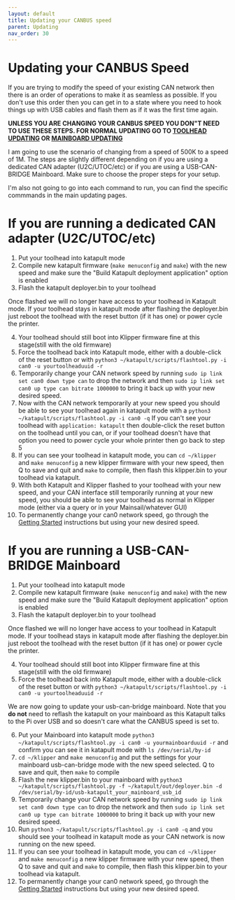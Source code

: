 ```yaml
---
layout: default 
title: Updating your CANBUS speed
parent: Updating
nav_order: 30
---
```


# Updating your CANBUS Speed

If you are trying to modify the speed of your existing CAN network then there is an order of operations to make it as seamless as possible. If you don't use this order then you can get in to a state where you need to hook things up with USB cables and flash them as if it was the first time again.

**UNLESS YOU ARE CHANGING YOUR CANBUS SPEED YOU DON"T NEED TO USE THESE STEPS. FOR NORMAL UPDATING GO TO [TOOLHEAD UPDATING](./toolhead_updating.md) OR [MAINBOARD UPDATING](./mainboard_updating.md)**

I am going to use the scenario of changing from a speed of 500K to a speed of 1M. The steps are slightly different depending on if you are using a dedicated CAN adapter (U2C/UTOC/etc) or if you are using a USB-CAN-BRIDGE Mainboard. Make sure to choose the proper steps for your setup.

I'm also not going to go into each command to run, you can find the specific commmands in the main updating pages.

# If you are running a dedicated CAN adapter (U2C/UTOC/etc)

1. Put your toolhead into katapult mode
2. Compile new katapult firmware (`make menuconfig` and `make`) with the new speed and make sure the "Build Katapult deployment application" option is enabled
3. Flash the katapult deployer.bin to your toolhead

Once flashed we will no longer have access to your toolhead in Katapult mode. If your toolhead stays in katapult mode after flashing the deployer.bin just reboot the toolhead with the reset button (if it has one) or power cycle the printer.

4. Your toolhead should still boot into Klipper firmware fine at this stage(still with the old firmware)
5. Force the toolhead back into Katapult mode, either with a double-click of the reset button or with `python3 ~/katapult/scripts/flashtool.py -i can0 -u yourtoolheaduuid -r`
6. Temporarily change your CAN network speed by running `sudo ip link set can0 down type can` to drop the network and then `sudo ip link set can0 up type can bitrate 1000000` to bring it back up with your new desired speed.
7. Now with the CAN network temporarily at your new speed you should be able to see your toolhead again in katapult mode with a `python3 ~/katapult/scripts/flashtool.py -i can0 -q` If you can't see your toolhead with `application: katapult` then double-click the reset button on the toolhead until you can, or if your toolhead doesn't have that option you need to power cycle your whole printer then go back to step 5
8. If you can see your toolhead in katapult mode, you can `cd ~/klipper` and `make menuconfig` a new klipper firmware with your new speed, then Q to save and quit and `make` to compile, then flash this klipper.bin to your toolhead via katapult.
9. With both Katapult and Klipper flashed to your toolhead with your new speed, and your CAN interface still temporarily running at your new speed, you should be able to see your toolhead as normal in Klipper mode (either via a query or in your Mainsail/whatever GUI)
10. To permanently change your can0 network speed, go through the [Getting Started](./Getting_Started.md) instructions but using your new desired speed.


# If you are running a USB-CAN-BRIDGE Mainboard

1. Put your toolhead into katapult mode
2. Compile new katapult firmware (`make menuconfig` and `make`) with the new speed and make sure the "Build Katapult deployment application" option is enabled
3. Flash the katapult deployer.bin to your toolhead

Once flashed we will no longer have access to your toolhead in Katapult mode. If your toolhead stays in katapult mode after flashing the deployer.bin just reboot the toolhead with the reset button (if it has one) or power cycle the printer.

4. Your toolhead should still boot into Klipper firmware fine at this stage(still with the old firmware)
5. Force the toolhead back into Katapult mode, either with a double-click of the reset button or with `python3 ~/katapult/scripts/flashtool.py -i can0 -u yourtoolheaduuid -r`

We are now going to update your usb-can-bridge mainboard. Note that you **do not** need to reflash the katapult on your mainboard as this Katapult talks to the Pi over USB and so doesn't care what the CANBUS speed is set to.

6. Put your Mainboard into katapult mode `python3 ~/katapult/scripts/flashtool.py -i can0 -u yourmainboarduuid -r` and confirm you can see it in katapult mode with `ls /dev/serial/by-id`
7. `cd ~/klipper` and `make menuconfig` and put the settings for your mainboard usb-can-bridge mode with the new speed selected. Q to save and quit, then `make` to compile
8. Flash the new klipper.bin to your mainboard with `python3 ~/katapult/scripts/flashtool.py -f ~/katapult/out/deployer.bin -d /dev/serial/by-id/usb-katapult_your_mainboard_usb_id`
9. Temporarily change your CAN network speed by running `sudo ip link set can0 down type can` to drop the network and then `sudo ip link set can0 up type can bitrate 1000000` to bring it back up with your new desired speed.
10. Run `python3 ~/katapult/scripts/flashtool.py -i can0 -q` and you should see your toolhead in katapult mode as your CAN network is now running on the new speed.
11. If you can see your toolhead in katapult mode, you can `cd ~/klipper` and `make menuconfig` a new klipper firmware with your new speed, then Q to save and quit and `make` to compile, then flash this klipper.bin to your toolhead via katapult.
12. To permanently change your can0 network speed, go through the [Getting Started](./Getting_Started.md) instructions but using your new desired speed.


